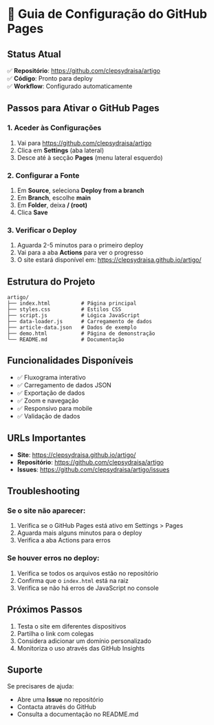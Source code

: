 # 🚀 Guia de Configuração do GitHub Pages

## Status Atual
✅ **Repositório**: https://github.com/clepsydraisa/artigo  
✅ **Código**: Pronto para deploy  
✅ **Workflow**: Configurado automaticamente  

## Passos para Ativar o GitHub Pages

### 1. Aceder às Configurações
1. Vai para https://github.com/clepsydraisa/artigo
2. Clica em **Settings** (aba lateral)
3. Desce até à secção **Pages** (menu lateral esquerdo)

### 2. Configurar a Fonte
1. Em **Source**, seleciona **Deploy from a branch**
2. Em **Branch**, escolhe **main**
3. Em **Folder**, deixa **/ (root)**
4. Clica **Save**

### 3. Verificar o Deploy
1. Aguarda 2-5 minutos para o primeiro deploy
2. Vai para a aba **Actions** para ver o progresso
3. O site estará disponível em: https://clepsydraisa.github.io/artigo/

## Estrutura do Projeto
```
artigo/
├── index.html          # Página principal
├── styles.css          # Estilos CSS
├── script.js           # Lógica JavaScript
├── data-loader.js      # Carregamento de dados
├── article-data.json   # Dados de exemplo
├── demo.html           # Página de demonstração
└── README.md           # Documentação
```

## Funcionalidades Disponíveis
- ✅ Fluxograma interativo
- ✅ Carregamento de dados JSON
- ✅ Exportação de dados
- ✅ Zoom e navegação
- ✅ Responsivo para mobile
- ✅ Validação de dados

## URLs Importantes
- **Site**: https://clepsydraisa.github.io/artigo/
- **Repositório**: https://github.com/clepsydraisa/artigo
- **Issues**: https://github.com/clepsydraisa/artigo/issues

## Troubleshooting

### Se o site não aparecer:
1. Verifica se o GitHub Pages está ativo em Settings > Pages
2. Aguarda mais alguns minutos para o deploy
3. Verifica a aba Actions para erros

### Se houver erros no deploy:
1. Verifica se todos os arquivos estão no repositório
2. Confirma que o `index.html` está na raiz
3. Verifica se não há erros de JavaScript no console

## Próximos Passos
1. Testa o site em diferentes dispositivos
2. Partilha o link com colegas
3. Considera adicionar um domínio personalizado
4. Monitoriza o uso através das GitHub Insights

## Suporte
Se precisares de ajuda:
- Abre uma **Issue** no repositório
- Contacta através do GitHub
- Consulta a documentação no README.md 